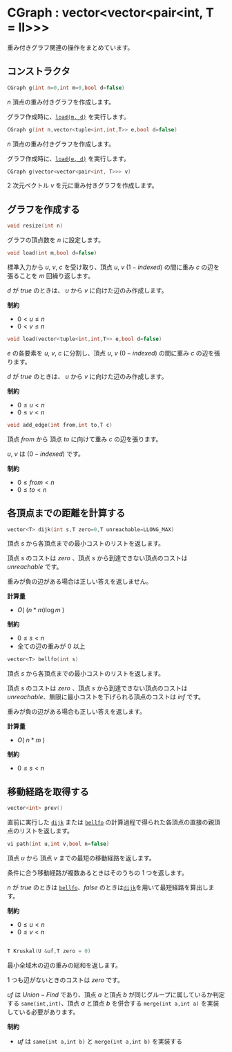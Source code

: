 # CGraph : vector<vector<pair<int, T = ll>>>

重み付きグラフ関連の操作をまとめています。

## コンストラクタ

```cpp
CGraph g(int n=0,int m=0,bool d=false)
```

$n$ 頂点の重み付きグラフを作成します。

グラフ作成時に、[`load(m, d)`](#loadmc) を実行します。

```cpp
CGraph g(int n,vector<tuple<int,int,T>> e,bool d=false)
```

$n$ 頂点の重み付きグラフを作成します。

グラフ作成時に、[`load(e, d)`](#loadec) を実行します。

```cpp
CGraph g(vector<vector<pair<int, T>>> v)
```

$2$ 次元ベクトル $v$ を元に重み付きグラフを作成します。

## グラフを作成する

```cpp
void resize(int n)
```

グラフの頂点数を $n$ に設定します。

<a id="loadmc"></a>

```cpp
void load(int m,bool d=false)
```

標準入力から $u,\ v,\ c$ を受け取り、頂点 $u,\ v\ (1-indexed)$ の間に重み $c$ の辺を張ることを $m$ 回繰り返します。

$d$ が $true$ のときは、 $u$ から $v$ に向けた辺のみ作成します。

**制約**

- $0 < u \leq n$
- $0 < v \leq n$

<a id="loadec"></a>

```cpp
void load(vector<tuple<int,int,T>> e,bool d=false)
```

$e$ の各要素を $u,\ v,\ c$ に分割し、頂点 $u,\ v\ (0-indexed)$ の間に重み $c$ の辺を張ります。

$d$ が $true$ のときは、 $u$ から $v$ に向けた辺のみ作成します。

**制約**

- $0 \leq u < n$
- $0 \leq v < n$

```cpp
void add_edge(int from,int to,T c)
```

頂点 $from$ から 頂点 $to$ に向けて重み $c$ の辺を張ります。

$u,\ v$ は $(0-indexed)$ です。

**制約**

- $0 \leq from < n$
- $0 \leq to < n$

## 各頂点までの距離を計算する

```cpp
vector<T> dijk(int s,T zero=0,T unreachable=LLONG_MAX)
```

頂点 $s$ から各頂点までの最小コストのリストを返します。

頂点 $s$ のコストは $zero$ 、頂点 $s$ から到達できない頂点のコストは $unreachable$ です。

重みが負の辺がある場合は正しい答えを返しません。

**計算量**

- $O(\ (n*m)\log{m}\ )$

**制約**

- $0 \leq s < n$
- 全ての辺の重みが $0$ 以上

```cpp
vector<T> bellfo(int s)
```

頂点 $s$ から各頂点までの最小コストのリストを返します。

頂点 $s$ のコストは $zero$ 、頂点 $s$ から到達できない頂点のコストは $unreachable$、無限に最小コストを下げられる頂点のコストは $inf$ です。

重みが負の辺がある場合も正しい答えを返します。

**計算量**

- $O(\ n*m\ )$

**制約**

- $0 \leq s < n$

## 移動経路を取得する

```cpp
vector<int> prev()
```

直前に実行した [`dijk`](#各頂点までの距離を計算する) または [`bellfo`](#各頂点までの距離を計算する) の計算過程で得られた各頂点の直接の親頂点のリストを返します。

```cpp
vi path(int u,int v,bool n=false)
```

頂点 $u$ から 頂点 $v$ までの最短の移動経路を返します。

条件に合う移動経路が複数あるときはそのうちの $1$ つを返します。

$n$ が $true$ のときは [`bellfo`](#各頂点までの距離を計算する)、$false$ のときは[`dijk`](#各頂点までの距離を計算する)を用いて最短経路を算出します。

**制約**

- $0 \leq u < n$
- $0 \leq v < n$

##

```cpp
T Kruskal(U &uf,T zero = 0)
```

最小全域木の辺の重みの総和を返します。

$1$ つも辺がないときのコストは $zero$ です。

$uf$ は $Union-Find$ であり、頂点 $a$ と頂点 $b$ が同じグループに属しているか判定する `same(int,int)`、頂点 $a$ と頂点 $b$ を併合する `merge(int a,int a)` を実装している必要があります。

**制約**

- $uf$ は `same(int a,int b)` と `merge(int a,int b)` を実装する
